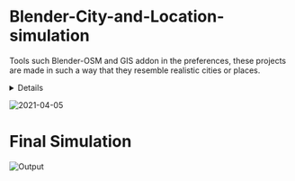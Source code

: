 # Blender-City-and-Location-simulation

Tools such Blender-OSM and GIS addon in the preferences, these projects are made in such a way that they resemble realistic cities or places.
<details>
  
 * The addon imports buildings from OpenStreetMap. Building height and number of floors are used to create the final scene. Composition into 3D parts for a building with the complex structure is also processed. A large number of roof shapes is supported. If a terrain is provided, buildings are placed on the terrain automatically.
  
 * The addon downloads and imports real world terrain data with resolution about 30 meter.
  
 * The addon can import GPX-tracks and project them on the terrain.
  
 * River, lakes, forests, vegetation are imported as polygons. If a terrain is provided, they are projected on the terrain.
  
 * Imported roads, paths and railways have width. They are represented by Blender curves with a profile object. If a terrain is provided, roads are projected on the terrain.

 </details>
  
  
 ![2021-04-05](https://user-images.githubusercontent.com/71865643/118857219-6e2eef00-b8f5-11eb-9250-ce4132c60cf8.png)

# Final Simulation
 
![Output](https://user-images.githubusercontent.com/71865643/118857545-ca920e80-b8f5-11eb-9b44-70fe01ebf54b.png)
